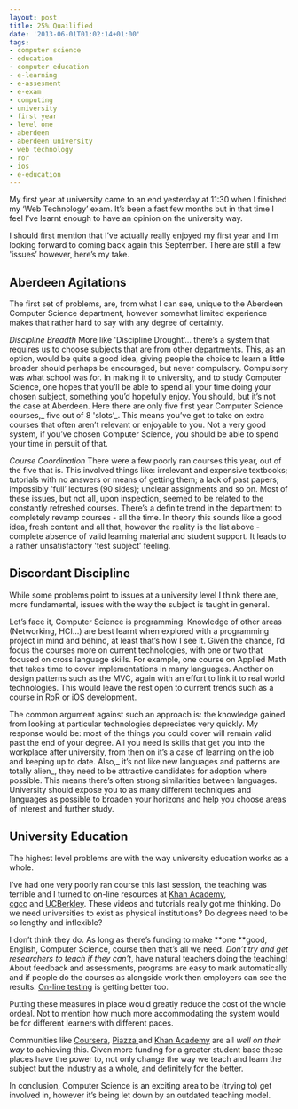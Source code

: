 ```yaml
---
layout: post
title: 25% Quailified
date: '2013-06-01T01:02:14+01:00'
tags:
- computer science
- education
- computer education
- e-learning
- e-assesment
- e-exam
- computing
- university
- first year
- level one
- aberdeen
- aberdeen university
- web technology
- ror
- ios
- e-education
---
```

My first year at university came to an end yesterday at 11:30 when I finished my ‘Web Technology’ exam. It’s been a fast few months but in that time I feel I’ve learnt enough to have an opinion on the university way.

I should first mention that I’ve actually really enjoyed my first year and I’m looking forward to coming back again this September. There are still a few 'issues’ however, here’s my take.

## Aberdeen Agitations
The first set of problems, are, from what I can see, unique to the Aberdeen Computer Science department, however somewhat limited experience makes that rather hard to say with any degree of certainty.

_Discipline Breadth_ More like 'Discipline Drought’... there’s a system that requires us to choose subjects that are from other departments. This, as an option, would be quite a good idea, giving people the choice to learn a little broader should perhaps be encouraged, but never compulsory. Compulsory was what school was for. In making it to university, and to study Computer Science, one hopes that you’ll be able to spend all your time doing your chosen subject, something you’d hopefully enjoy. You should, but it’s not the case at Aberdeen. Here there are only five first year Computer Science courses,_ five out of 8 'slots’_. This means you’ve got to take on extra courses that often aren’t relevant or enjoyable to you. Not a very good system, if you’ve chosen Computer Science, you should be able to spend your time in persuit of that.

_Course Coordination_ There were a few poorly ran courses this year, out of the five that is. This involved things like: irrelevant and expensive textbooks; tutorials with no answers or means of getting them; a lack of past papers; impossibly 'full’ lectures (90 sides); unclear assignments and so on. Most of these issues, but not all, upon inspection, seemed to be related to the constantly refreshed courses. There’s a definite trend in the department to completely revamp courses - all the time. In theory this sounds like a good idea, fresh content and all that, however the reality is the list above - complete absence of valid learning material and student support. It leads to a rather unsatisfactory 'test subject’ feeling.

## Discordant Discipline
While some problems point to issues at a university level I think there are,  more fundamental, issues with the way the subject is taught in general.

Let’s face it, Computer Science is programming. Knowledge of other areas (Networking, HCI…) are best learnt when explored with a programming project in mind and behind, at least that’s how I see it. Given the chance, I’d focus the courses more on current technologies, with one or two that focused on cross language skills. For example, one course on Applied Math that takes time to cover implementations in many languages. Another on design patterns such as the MVC, again with an effort to link it to real world technologies. This would leave the rest open to current trends such as a course in RoR or iOS development.

The common argument against such an approach is: the knowledge gained from looking at particular technologies depreciates very quickly. My response would be: most of the things you could cover will remain valid past the end of your degree. All you need is skills that get you into the workplace after university, from then on it’s a case of learning on the job and keeping up to date. Also,_ it’s not like new languages and patterns are totally alien_, they need to be attractive candidates for adoption where possible. This means there’s often strong similarities between languages. University should expose you to as many different techniques and languages as possible to broaden your horizons and help you choose areas of interest and further study.

## University Education
The highest level problems are with the way university education works as a whole.

I’ve had one very poorly ran course this last session, the teaching was terrible and I turned to on-line resources at [Khan Academy](https://www.khanacademy.org/), [cgcc](http://www.youtube.com/user/cgcclive) and [UCBerkley](http://www.youtube.com/user/UCBerkeley). These videos and tutorials really got me thinking. Do we need universities to exist as physical institutions? Do degrees need to be so lengthy and inflexible?

I don’t think they do. As long as there’s funding to make **one **good, English, Computer Science, course then that’s all we need. _Don’t try and get researchers to teach if they can’t_, have natural teachers doing the teaching! About feedback and assessments, programs are easy to mark automatically and if people do the courses as alongside work then employers can see the results. [On-line testing](/blog/2013/03/16/evil-e-assessments.html) is getting better too.

Putting these measures in place would greatly reduce the cost of the whole ordeal. Not to mention how much more accommodating the system would be for different learners with different paces.

Communities like [Coursera](https://www.coursera.org/), [Piazza ](https://piazza.com/)and [Khan Academy](https://www.khanacademy.org/) are all _well on their way_ to achieving this. Given more funding for a greater student base these places have the power to, not only change the way we teach and learn the subject but the industry as a whole, and definitely for the better.

In conclusion, Computer Science is an exciting area to be (trying to) get involved in, however it’s being let down by an outdated teaching model.
